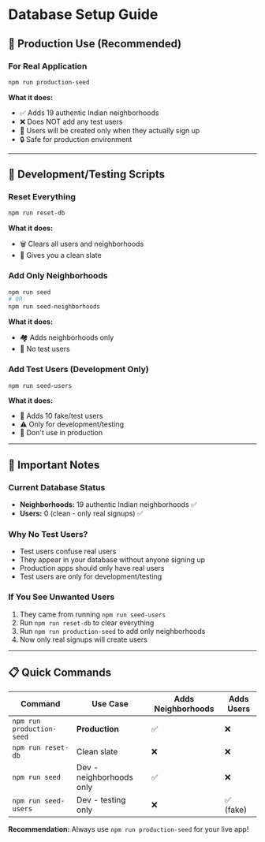 # Database Setup Guide

## 🎯 Production Use (Recommended)

### For Real Application
```bash
npm run production-seed
```
**What it does:**
- ✅ Adds 19 authentic Indian neighborhoods
- ❌ Does NOT add any test users
- 👥 Users will be created only when they actually sign up
- 🔒 Safe for production environment

---

## 🧪 Development/Testing Scripts

### Reset Everything
```bash
npm run reset-db
```
**What it does:**
- 🗑️ Clears all users and neighborhoods
- 🔄 Gives you a clean slate

### Add Only Neighborhoods
```bash
npm run seed
# OR
npm run seed-neighborhoods
```
**What it does:**
- 🏘️ Adds neighborhoods only
- 👥 No test users

### Add Test Users (Development Only)
```bash
npm run seed-users
```
**What it does:**
- 👥 Adds 10 fake/test users
- ⚠️ Only for development/testing
- 🚫 Don't use in production

---

## 🚨 Important Notes

### Current Database Status
- **Neighborhoods:** 19 authentic Indian neighborhoods ✅
- **Users:** 0 (clean - only real signups) ✅

### Why No Test Users?
- Test users confuse real users
- They appear in your database without anyone signing up
- Production apps should only have real users
- Test users are only for development/testing

### If You See Unwanted Users
1. They came from running `npm run seed-users`
2. Run `npm run reset-db` to clear everything
3. Run `npm run production-seed` to add only neighborhoods
4. Now only real signups will create users

---

## 📋 Quick Commands

| Command | Use Case | Adds Neighborhoods | Adds Users |
|---------|----------|-------------------|------------|
| `npm run production-seed` | **Production** | ✅ | ❌ |
| `npm run reset-db` | Clean slate | ❌ | ❌ |
| `npm run seed` | Dev - neighborhoods only | ✅ | ❌ |
| `npm run seed-users` | Dev - testing only | ❌ | ✅ (fake) |

**Recommendation:** Always use `npm run production-seed` for your live app! 